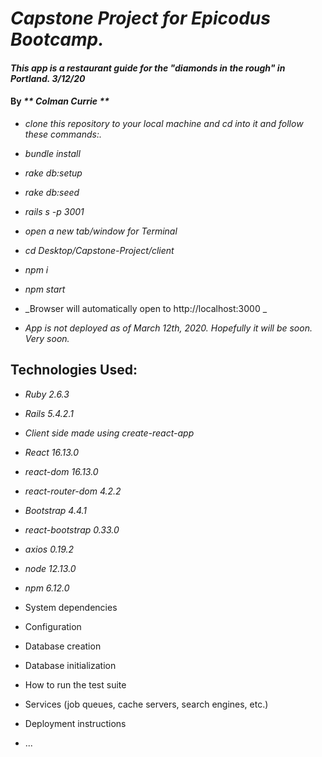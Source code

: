 # _Capstone Project for Epicodus Bootcamp._

#### _This app is a restaurant guide for the "diamonds in the rough" in Portland. 3/12/20_

#### By _**  Colman Currie **_


* _clone this repository to your local machine and cd into it and follow these commands:._
* _bundle install_
* _rake db:setup_
* _rake db:seed_
* _rails s -p 3001_
* _open a new tab/window for Terminal_
* _cd Desktop/Capstone-Project/client_
* _npm i_
* _npm start_
* _Browser will automatically open to http://localhost:3000 _

* _App is not deployed as of March 12th, 2020. Hopefully it will be soon. Very soon._

## Technologies Used:
* _Ruby 2.6.3_
* _Rails 5.4.2.1_
* _Client side made using create-react-app_
* _React 16.13.0_
* _react-dom 16.13.0_
* _react-router-dom 4.2.2_
* _Bootstrap 4.4.1_
* _react-bootstrap 0.33.0_
* _axios 0.19.2_
* _node 12.13.0_
* _npm 6.12.0_

* System dependencies

* Configuration

* Database creation

* Database initialization

* How to run the test suite

* Services (job queues, cache servers, search engines, etc.)

* Deployment instructions

* ...
